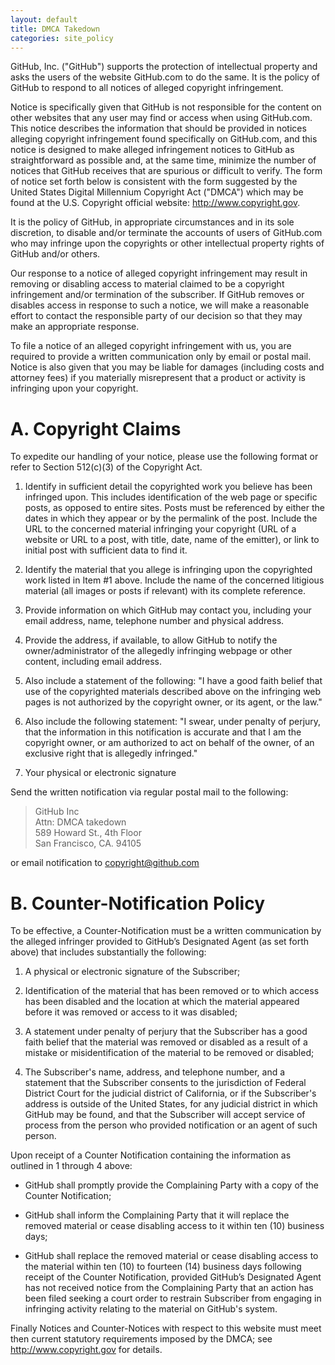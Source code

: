 ```yaml
---
layout: default
title: DMCA Takedown
categories: site_policy
---
```


GitHub, Inc. ("GitHub") supports the protection of intellectual property and asks the users of the website GitHub.com to do the same. It is the policy of GitHub to respond to all notices of alleged copyright infringement.

Notice is specifically given that GitHub is not responsible for the content on other websites that any user may find or access when using GitHub.com. This notice describes the information that should be provided in notices alleging copyright infringement found specifically on GitHub.com, and this notice is designed to make alleged infringement notices to GitHub as straightforward as possible and, at the same time, minimize the number of notices that GitHub receives that are spurious or difficult to verify. The form of notice set forth below is consistent with the form suggested by the United States Digital Millennium Copyright Act ("DMCA") which may be found at the U.S. Copyright official website: <http://www.copyright.gov>.

It is the policy of GitHub, in appropriate circumstances and in its sole discretion, to disable and/or terminate the accounts of users of GitHub.com who may infringe upon the copyrights or other intellectual property rights of GitHub and/or others.

Our response to a notice of alleged copyright infringement may result in removing or disabling access to material claimed to be a copyright infringement and/or termination of the subscriber. If GitHub removes or disables access in response to such a notice, we will make a reasonable effort to contact the responsible party of our decision so that they may make an appropriate response.

To file a notice of an alleged copyright infringement with us, you are required to provide a written communication only by email or postal mail. Notice is also given that you may be liable for damages (including costs and attorney fees) if you materially misrepresent that a product or activity is infringing upon your copyright.

A. Copyright Claims
===================

To expedite our handling of your notice, please use the following format or refer to Section 512(c)(3) of the Copyright Act.

1. Identify in sufficient detail the copyrighted work you believe has been infringed upon. This includes identification of the web page or specific posts, as opposed to entire sites. Posts must be referenced by either the dates in which they appear or by the permalink of the post. Include the URL to the concerned material infringing your copyright (URL of a website or URL to a post, with title, date, name of the emitter), or link to initial post with sufficient data to find it.

2. Identify the material that you allege is infringing upon the copyrighted work listed in Item #1 above. Include the name of the concerned litigious material (all images or posts if relevant) with its complete reference.

3. Provide information on which GitHub may contact you, including your email address, name, telephone number and physical address.

4. Provide the address, if available, to allow GitHub to notify the owner/administrator of the allegedly infringing webpage or other content, including email address.

5. Also include a statement of the following: "I have a good faith belief that use of the copyrighted materials described above on the infringing web pages is not authorized by the copyright owner, or its agent, or the law."

6. Also include the following statement: "I swear, under penalty of perjury, that the information in this notification is accurate and that I am the copyright owner, or am authorized to act on behalf of the owner, of an exclusive right that is allegedly infringed."

7. Your physical or electronic signature

Send the written notification via regular postal mail to the following:

> GitHub Inc <br>
> Attn: DMCA takedown <br>
> 589 Howard St., 4th Floor <br>
> San Francisco, CA. 94105

or email notification to <copyright@github.com>

B. Counter-Notification Policy
==============================

To be effective, a Counter-Notification must be a written communication by the alleged infringer provided to GitHub’s Designated Agent (as set forth above) that includes substantially the following:

1. A physical or electronic signature of the Subscriber;

2. Identification of the material that has been removed or to which access has been disabled and the location at which the material appeared before it was removed or access to it was disabled;

3. A statement under penalty of perjury that the Subscriber has a good faith belief that the material was removed or disabled as a result of a mistake or misidentification of the material to be removed or disabled;

4. The Subscriber's name, address, and telephone number, and a statement that the Subscriber consents to the jurisdiction of Federal District Court for the judicial district of California, or if the Subscriber's address is outside of the United States, for any judicial district in which GitHub may be found, and that the Subscriber will accept service of process from the person who provided notification or an agent of such person.

Upon receipt of a Counter Notification containing the information as outlined in 1 through 4 above:

* GitHub shall promptly provide the Complaining Party with a copy of the Counter Notification;

* GitHub shall inform the Complaining Party that it will replace the removed material or cease disabling access to it within ten (10) business days;

* GitHub shall replace the removed material or cease disabling access to the material within ten (10) to fourteen (14) business days following receipt of the Counter Notification, provided GitHub’s Designated Agent has not received notice from the Complaining Party that an action has been filed seeking a court order to restrain Subscriber from engaging in infringing activity relating to the material on GitHub's system.

Finally Notices and Counter-Notices with respect to this website must meet then current statutory requirements imposed by the DMCA; see <http://www.copyright.gov> for details.

